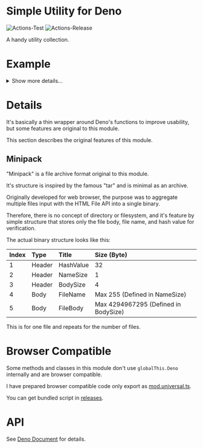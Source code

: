 # **Simple Utility for Deno**
![Actions-Test](https://github.com/dojyorin/deno_simple_utility/actions/workflows/test.yaml/badge.svg)
![Actions-Release](https://github.com/dojyorin/deno_simple_utility/actions/workflows/release.yaml/badge.svg)

A handy utility collection.

# Example

<p>
<details>
<summary>Show more details...</summary>
<p>

**BASE64 Binary**

```ts
const file = await Deno.readFile("/path/to/binary.bin");

const base64text = base64Encode(file);
const binary = base64Decode(base64text);
```

**Easy WebCrypto**

```ts
const file = await Deno.readFile("/path/to/binary.bin");

const uuid = cryptoUuid();
const random = cryptoRandom(16);
const hash = await cryptoHash(true, file);
const keyEcdh = await cryptoGenerateKey(true);
const keyEcdsa = await cryptoGenerateKey(false);
const encrypted = await cryptoEncrypt(keyEcdh, file);
const decrypted = await cryptoDecrypt(keyEcdh, encrypted);
const signature = await cryptoSign(keyEcdsa.privateKey, data);
const verify = await cryptoVerify(signature, keyEcdsa.publicKey, data);
```

**DEFLATE Compress**

```ts
const file = await Deno.readFile("/path/to/binary.bin");

const deflated = await deflateEncode(file);
const inflated = await deflateDecode(deflated);
```

**Extended Fetch API**

```ts
const json = await fetchExtend("https://path/to/get", "json");
const binary = await fetchExtend("https://path/to/get", "byte");
```

**Minipack Archive**

```ts
const files = [
    ["binary.bin", Deno.readFileSync("/path/to/binary.bin")]
];

const packed = await minipackEncode(files);
const unpacked = await minipackDecode(packed);
```

**Text Convert**

```ts
const text = " Lorem ipsum  \t  dolor \r sit amet.";

const binary1 = utfEncode(text);
const original = utfDecode(binary1);
const hextext = hexEncode(binary1);
const binary2 = hexDecode(hextext);
const formatted = trimExtend(text);
const emojis = accurateSegment("😄😁😆😅😂");
```

**UnixTime Date**

```ts
const time1 = unixtimeEncode();
const date = unixtimeDecode(time1);
const time2 = unixtimeParse(date.toISOString());
```

**Path Operation (Deno Only)**

```ts
const slash = unixSep("C:\\Users\\Administrator");
const backslash = windowsSep("C:/Users/Administrator");
const tmpdir = tmpPath();
const datadir = dataPath();
const homedir = homePath();
const maindir = mainPath();
```

**Platform Specific (Deno Only)**

```ts
const iswindows = isWindows();
```

</p>
</details>
</p>

# Details
It's basically a thin wrapper around Deno's functions to improve usability, but some features are original to this module.

This section describes the original features of this module.

## Minipack
"Minipack" is a file archive format original to this module.

It's structure is inspired by the famous "tar" and is minimal as an archive.

Originally developed for web browser, the purpose was to aggregate multiple files input with the HTML File API into a single binary.

Therefore, there is no concept of directory or filesystem, and it's feature by simple structure that stores only the file body, file name, and hash value for verification.

The actual binary structure looks like this:

|Index|Type|Title|Size (Byte)|
|:--|:--|:--|:--|
|1|Header|HashValue|32|
|2|Header|NameSize|1|
|3|Header|BodySize|4|
|4|Body|FileName|Max 255 (Defined in NameSize)|
|5|Body|FileBody|Max 4294967295 (Defined in BodySize)|

This is for one file and repeats for the number of files.

# Browser Compatible
Some methods and classes in this module don't use `globalThis.Deno` internally and are browser compatible.

I have prepared browser compatible code only export as [mod.universal.ts](./mod.universal.ts).

You can get bundled script in [releases](https://github.com/dojyorin/deno_simple_utility/releases).

</p>
</details>
</p>

# API
See [Deno Document](https://deno.land/x/simple_utility/mod.ts) for details.